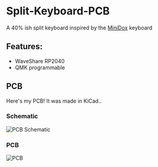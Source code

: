 # Split-Keyboard-PCB
A 40% ish split keyboard inspired by the [MiniDox](https://github.com/That-Canadian/MiniDox_PCB) keyboard

## Features:

- WaveShare RP2040
- QMK programmable

## PCB

Here's my PCB! It was made in KiCad..

### Schematic
![PCB Schematic](https://hc-cdn.hel1.your-objectstorage.com/s/v3/0af2aafaf700c0dac22507df5076dc4d768ff239_screenshot_20250328_084240.png)

### PCB
![PCB](https://hc-cdn.hel1.your-objectstorage.com/s/v3/a41b383d733968715680559c3a037f9a932b3db4_screenshot_20250328_084321.png)

